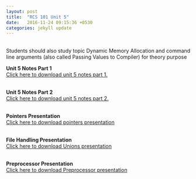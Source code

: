 ```yaml
---
layout: post
title:  "RCS 101 Unit 5"
date:   2016-11-24 09:15:36 +0530
categories: jekyll update
---
```

<br> Students should also study topic Dynamic Memory Allocation and command line arguments (also called Passing Values to Compiler) for theory purpose <br>

<strong> Unit 5 Notes Part 1</strong><br>
<a href="http://anubhavpatrick.github.io/Unit%205%20Notes.pdf"> Click here to download unit 5 notes part 1.</a><br>
<br>

<strong> Unit 5 Notes Part 2</strong><br>
<a href="http://anubhavpatrick.github.io/unit%205%20question%20bank%20solution.pdf"> Click here to download unit 5 notes part 2.</a><br>
<br>

<strong> Pointers Presentation </strong><br>
<a href="http://anubhavpatrick.github.io/Pointers.pptx"> Click here to download pointers presentation</a><br>
<br>

<strong> File Handling Presentation </strong><br>
<a href="http://anubhavpatrick.github.io/File%20Handling.pptx"> Click here to download Unions presentation</a><br>
<br>

<strong> Preprocessor Presentation</strong><br>
<a href="http://anubhavpatrick.github.io/The%20C%20Preprocessor.pptx"> Click here to download Preprocessor presentation</a><br>
<br>
